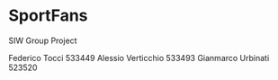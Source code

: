 # SportFans
 SIW Group Project 
 
 Federico Tocci 533449
 Alessio Verticchio 533493
 Gianmarco Urbinati 523520
